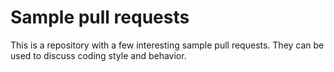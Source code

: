 # Sample pull requests

This is a repository with a few interesting sample pull requests.
They can be used to discuss coding style and behavior.
